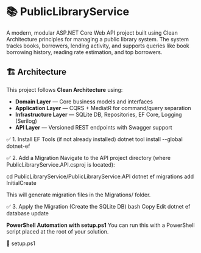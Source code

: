 # 📚 PublicLibraryService

A modern, modular ASP.NET Core Web API project built using Clean Architecture principles for managing a public library system. The system tracks books, borrowers, lending activity, and supports queries like book borrowing history, reading rate estimation, and top borrowers.

## 🏗 Architecture

This project follows **Clean Architecture** using:

- **Domain Layer** — Core business models and interfaces
- **Application Layer** — CQRS + MediatR for command/query separation
- **Infrastructure Layer** — SQLite DB, Repositories, EF Core, Logging (Serilog)
- **API Layer** — Versioned REST endpoints with Swagger support

✅ 1. Install EF Tools (if not already installed)
dotnet tool install --global dotnet-ef

✅ 2. Add a Migration
Navigate to the API project directory (where PublicLibraryService.API.csproj is located):

cd PublicLibraryService/PublicLibraryService.API
dotnet ef migrations add InitialCreate

This will generate migration files in the Migrations/ folder.

✅ 3. Apply the Migration (Create the SQLite DB)
bash
Copy
Edit
dotnet ef database update

**PowerShell Automation with setup.ps1**
You can run this with a PowerShell script placed at the root of your solution.

📄 setup.ps1
